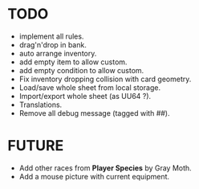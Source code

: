 # TODO

- implement all rules.
- drag'n'drop in bank.
- auto arrange inventory.
- add empty item to allow custom.
- add empty condition to allow custom.
- Fix inventory dropping collision with card geometry.
- Load/save whole sheet from local storage.
- Import/export whole sheet (as UU64 ?).
- Translations.
- Remove all debug message (tagged with ##).

# FUTURE
- Add other races from **Player Species** by Gray Moth.
- Add a mouse picture with current equipment.
